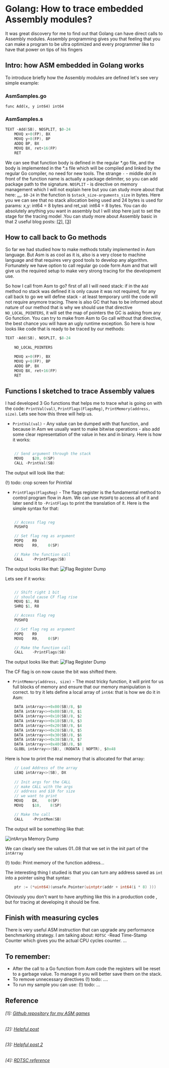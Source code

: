 


# Golang: How to trace embedded Assembly modules?


It was great discovery for me to find out that Golang can have direct calls to 
Assembly modules. Assembly programming gives you that feeling that you can make a program to be ultra optimized and every programmer like to have that power on tips of his fingers

## Intro: how ASM embedded in Golang works 
To introduce briefly how the Assembly modules are defined let's see very simple example: 

### AsmSamples.go

```Golang 
func Add(x, y int64) int64
```

### AsmSamples.s
```c  
TEXT ·Add(SB), NOSPLIT, $0-24
    MOVQ x+0(FP), BX
    MOVQ y+8(FP), BP
    ADDQ BP, BX
    MOVQ BX, ret+16(FP)
    RET
```

We can see that function body is defined in the regular *.go file, and the body is implemented in the *.s file which will be compiled and linked by the regular Go compiler, no need for new tools. The strange `·` - middle dot in front of the function name is actually a package delimiter, so you can add package path to the signature. `NOSPLIT` - is directive on memory management which I will not explain here but you can study more about that here: [...](...). `$0-24` in the function is `$stack_size-arguments_size` in bytes. Here you we can see that no stack allocation being used and 24 bytes is used for params: x,y: int64 = 8 bytes and ret_val: int64 = 8 bytes. You can do absolutely anything you want in assembly but I will stop here just to set the stage for the tracing model .You can study more about Assembly basic in that 2 useful blog posts: [[2]](blog-1.md#2-helpful-post), [[3]](blog-1.md#2-helpful-post-2)  

## How to call back to Go methods  
So far we had studied how to make methods totally implemented in Asm language. But Asm is as cool as it is, also is a very close to machine language and that
requires very good tools to develop any algorithm. Fortunately we have option to call regular go code form Asm and that will give us the required setup to make very strong tracing for the development use.

So how I call from Asm to go? first of all I will need stack: if in the `Add` method no stack was defined it is only cause it was not required, for any call back to go we will define stack - at least temporary until the code will not require anymore tracing. There is also GC that has to be informed about nature of our method that is why we should use that directive `NO_LOCAL_POINTERS`, it will set the map of pointers the GC is asking from any Go function. You can try to make from Asm to Go call without that directive, the best chance you will have an ugly runtime exception. So here is how looks like code that is ready to be traced by our methods: 

```c
TEXT ·Add(SB), NOSPLIT, $8-24
    
    NO_LOCAL_POINTERS

    MOVQ x+0(FP), BX
    MOVQ y+8(FP), BP
    ADDQ BP, BX
    MOVQ BX, ret+16(FP)
    RET
```

## Functions I sketched to trace Assembly values 
I had developed 3 Go functions that helps me to trace what is going on with the code: `PrintVal(val)`, `PrintFlags(FlagsReg)`, `PrintMemory(address, size)`. Lets see how this three will help us. 

  * `PrintVal(val)` - Any value can be dumped with that function, and because in Asm we usually want to make bitwise operations - also add some clear representation of the value in hex and in binary. Here is how it works: 

```c
    
    // Send argument through the stack
    MOVQ    $20, 0(SP)
    CALL ·PrintVal(SB)
```

 The output will look like that: 

 (!) todo: crop screen for PrintVal 
  

  * `PrintFlags(FlagsReg)` - 
The flags register is the fundamental method to control program flow in Asm. We can use `PUSHFQ` to access all of it and later send it to `·PrintFlags` to
print the translation of it. Here is the simple syntax for that: 
 
```c
    
    // Access flag reg
    PUSHFQ

    // Set flag reg as argument 
    POPQ    R9
    MOVQ    R9,    0(SP)

    // Make the function call 
    CALL    ·PrintFlags(SB)
```

The output looks like that: 
![Flag Register Dump](http://i.imgur.com/V5fE7pz.png)

Lets see if it works: 

```c

    // Shift right 1 bit
    // should cause CF flag rise
    MOVQ $1, R8
    SHRQ $1, R8

    // Access flag reg
    PUSHFQ

    // Set flag reg as argument 
    POPQ    R9
    MOVQ    R9,    0(SP)

    // Make the function call 
    CALL    ·PrintFlags(SB)
```

The output looks like that: 
![Flag Register Dump](http://i.imgur.com/ZAT6ghE.png)

The CF flag is on now cause the bit was shifted there.


  * `PrintMemory(address, size)` - The most tricky function, it will print for us full blocks of memory and ensure that our memory manipulation is correct. 
  to try it lets define a local array of `int64`: that is how we do it in Asm: 

```c
    DATA intArray<>+0x00(SB)/8, $0
    DATA intArray<>+0x08(SB)/8, $1
    DATA intArray<>+0x10(SB)/8, $2
    DATA intArray<>+0x18(SB)/8, $3
    DATA intArray<>+0x20(SB)/8, $4
    DATA intArray<>+0x28(SB)/8, $5
    DATA intArray<>+0x30(SB)/8, $6
    DATA intArray<>+0x38(SB)/8, $7
    DATA intArray<>+0x40(SB)/8, $8
    GLOBL intArray<>(SB), (RODATA | NOPTR), $0x48
```

  Here is how to print the real memory that is allocated for that array: 

```c    
    // Load Address of the array
    LEAQ intArray<>(SB), DX
    
    // Init args for the CALL
    // make CALL with the args
    // address and $10 for size 
    // we want to print 
    MOVQ    DX,    0(SP)
    MOVQ    $10,    8(SP)

    // Make the call
    CALL    ·PrintMem(SB)
```

The output will be something like that: 

![intArrya Memory Dump](http://i.imgur.com/By9OSLKg.png)

We can clearly see the values 01..08 that we set in the init part of  the 
`intArray`


(!) todo: Print memory of the function address...


The interesting thing I studied is that you can turn any address saved as `int` into a pointer using that syntax: 

```go 
    ptr := (*uint64)(unsafe.Pointer(uintptr(addr + int64(i * 8) )))
```

Obviously you don't want to have anything like this in a production code , but for tracing at developing it should be fine.


## Finish with measuring cycles
There is very useful ASM instruction that can upgrade any performance benchmarking strategy. I am talking about: `RDTSC` -Read Time-Stamp Counter which gives you the actual CPU cycles counter. 
...



## To remember: 
  * After the call to a Go function from Asm code the registers will be reset to a garbage value. To manage it you will better save them on the stack.
  * To remove unnecessary directives (!) todo: ....
  * To run my sample you can use: (!) todo: ...
  
## Reference
###### [1]: [Github repository for my ASM games](https://github.com/meritos/go-study/tree/master/asm)
###### [2]: [Helpful post](https://blog.sgmansfield.com/2017/04/a-foray-into-go-assembly-programming/)
###### [3]: [Helpful post 2](https://goroutines.com/asm)
###### [4]: [RDTSC reference](http://x86.renejeschke.de/html/file_module_x86_id_278.html)


